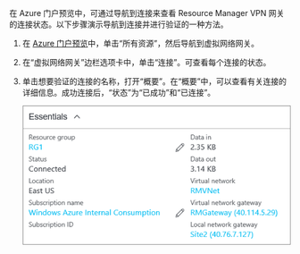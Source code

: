 在 Azure 门户预览中，可通过导航到连接来查看 Resource Manager VPN 网关的连接状态。以下步骤演示导航到连接并进行验证的一种方法。

1. 在 [Azure 门户预览](http://portal.azure.cn)中，单击“所有资源”，然后导航到虚拟网络网关。
2. 在“虚拟网络网关”边栏选项卡中，单击“连接”。可查看每个连接的状态。
3. 单击想要验证的连接的名称，打开“概要”。在“概要”中，可以查看有关连接的详细信息。成功连接后，“状态”为“已成功”和“已连接”。
   
    ![使用 Azure 门户预览验证 VPN 网关连接](./media/vpn-gateway-verify-connection-portal-rm-include/connectionsucceeded.png)  

<!---HONumber=Mooncake_0227_2017-->